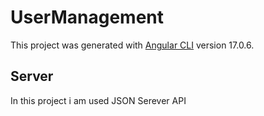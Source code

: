 # UserManagement

This project was generated with [Angular CLI](https://github.com/angular/angular-cli) version 17.0.6.

## Server

In this project i am used JSON Serever API

